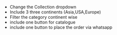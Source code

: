 - Change the Collection dropdown
- Include 3 three continents (Asia,USA,Europe)
- Filter the category continent wise
- include one button for catalogue
- include one button to place the order via whatsapp
